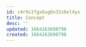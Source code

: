 ```yaml
---
id: c4r9s1fgx6ug6n32z6el4ys
title: Concept
desc: ''
updated: 1664163698798
created: 1664163698798
---
```

